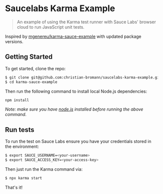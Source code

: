 # Saucelabs Karma Example 

> An example of using the Karma test runner with Sauce Labs' browser cloud to run JavaScript unit tests.

Inspired by [mgenereu/karma-sauce-example](https://github.com/mgenereu/karma-sauce-example) with updated package versions.

## Getting Started

To get started, clone the repo:

```bash
$ git clone git@github.com:christian-bromann/saucelabs-karma-example.git
$ cd karma-sauce-example
```

Then run the following command to install local Node.js dependencies:

```bash
npm install 
```

*Note: make sure you have [node.js](http://nodejs.org/) installed before running the above command.* 

## Run tests

To run the test on Sauce Labs ensure you have your credentials stored in the environment:

```sh
$ export SAUCE_USERNAME=<your-username>
$ export SAUCE_ACCESS_KEY=<your-access-key>
```

Then just run the Karma command via:

```sh
$ npx karma start
```

That's it!
